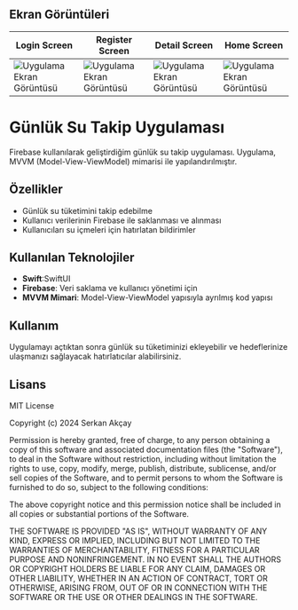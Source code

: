 ## Ekran Görüntüleri
Login Screen |  Register Screen | Detail Screen | Home Screen | 
--- | --- | --- | --- | 
![Uygulama Ekran Görüntüsü](https://i.hizliresim.com/77sej3a.png) | ![Uygulama Ekran Görüntüsü](https://i.hizliresim.com/hn3zqu6.png) | ![Uygulama Ekran Görüntüsü](https://i.hizliresim.com/mfnp48n.png) | ![Uygulama Ekran Görüntüsü](https://i.hizliresim.com/3xjpnv6.png) | 

# Günlük Su Takip Uygulaması

Firebase kullanılarak geliştirdiğim  günlük su takip uygulaması. Uygulama, MVVM (Model-View-ViewModel) mimarisi ile yapılandırılmıştır.

## Özellikler

- Günlük su tüketimini takip edebilme
- Kullanıcı verilerinin Firebase ile saklanması ve alınması
- Kullanıcıları su içmeleri için hatırlatan bildirimler



## Kullanılan Teknolojiler

- **Swift**:SwiftUI
- **Firebase**: Veri saklama ve kullanıcı yönetimi için
- **MVVM Mimari**: Model-View-ViewModel yapısıyla ayrılmış kod yapısı

## Kullanım

Uygulamayı açtıktan sonra günlük su tüketiminizi ekleyebilir ve hedeflerinize ulaşmanızı sağlayacak hatırlatıcılar alabilirsiniz.


## Lisans

MIT License

Copyright (c) 2024 Serkan Akçay

Permission is hereby granted, free of charge, to any person obtaining a copy
of this software and associated documentation files (the "Software"), to deal
in the Software without restriction, including without limitation the rights
to use, copy, modify, merge, publish, distribute, sublicense, and/or sell
copies of the Software, and to permit persons to whom the Software is
furnished to do so, subject to the following conditions:

The above copyright notice and this permission notice shall be included in all
copies or substantial portions of the Software.

THE SOFTWARE IS PROVIDED "AS IS", WITHOUT WARRANTY OF ANY KIND, EXPRESS OR
IMPLIED, INCLUDING BUT NOT LIMITED TO THE WARRANTIES OF MERCHANTABILITY,
FITNESS FOR A PARTICULAR PURPOSE AND NONINFRINGEMENT. IN NO EVENT SHALL THE
AUTHORS OR COPYRIGHT HOLDERS BE LIABLE FOR ANY CLAIM, DAMAGES OR OTHER
LIABILITY, WHETHER IN AN ACTION OF CONTRACT, TORT OR OTHERWISE, ARISING FROM,
OUT OF OR IN CONNECTION WITH THE SOFTWARE OR THE USE OR OTHER DEALINGS IN THE
SOFTWARE.
